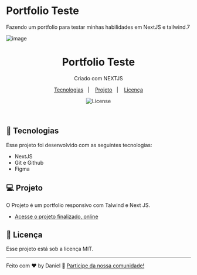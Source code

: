 # Portfolio Teste
Fazendo um portfolio para testar minhas habilidades em NextJS e tailwind.7

![image](https://github.com/danielcreis/Portfolio/assets/75449506/e88fcfb4-9f31-4d1b-8733-80393843b124)


<h1 align="center"> Portfolio Teste </h1>

<p align="center">
Criado com NEXTJS <br/>
</p>

<p align="center">
  <a href="#-tecnologias">Tecnologias</a>&nbsp;&nbsp;&nbsp;|&nbsp;&nbsp;&nbsp;
  <a href="#-projeto">Projeto</a>&nbsp;&nbsp;&nbsp;|&nbsp;&nbsp;&nbsp;
  <a href="#memo-licença">Licença</a>
</p>

<p align="center">
  <img alt="License" src="https://img.shields.io/static/v1?label=license&message=MIT&color=49AA26&labelColor=000000">
</p>

<br>



## 🚀 Tecnologias

Esse projeto foi desenvolvido com as seguintes tecnologias:


- NextJS
- Git e Github
- Figma

## 💻 Projeto

O Projeto é um portfolio responsivo com Talwind e Next JS.

- [Acesse o projeto finalizado, online](https://portfolio-ten-taupe-26.vercel.app)


## :memo: Licença

Esse projeto está sob a licença MIT.

---

Feito com ♥ by Daniel :wave: [Participe da nossa comunidade!](https://discord.gg/QvTzMj9n)
